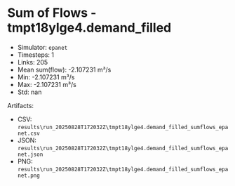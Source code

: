 # Sum of Flows - tmpt18ylge4.demand_filled

- Simulator: `epanet`
- Timesteps: 1
- Links: 205
- Mean sum(flow): -2.107231 m³/s
- Min: -2.107231 m³/s
- Max: -2.107231 m³/s
- Std: nan

Artifacts:
- CSV: `results\run_20250828T172032Z\tmpt18ylge4.demand_filled_sumflows_epanet.csv`
- JSON: `results\run_20250828T172032Z\tmpt18ylge4.demand_filled_sumflows_epanet.json`
- PNG: `results\run_20250828T172032Z\tmpt18ylge4.demand_filled_sumflows_epanet.png`